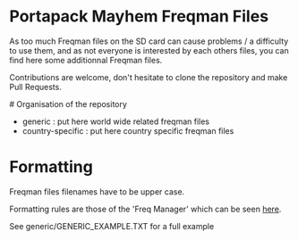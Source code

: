 # Portapack Mayhem Freqman Files

As too much Freqman files on the SD card can cause problems / a difficulty to use them, and as not everyone is interested by each others files, you can find here some additionnal Freqman files.

Contributions are welcome, don't hesitate to clone the repository and make Pull Requests.

# Organisation of the repository

- generic : put here world wide related freqman files
- country-specific : put here country specific freqman files

# Formatting

Freqman files filenames have to be upper case.

Formatting rules are those of the 'Freq Manager' which can be seen [here](https://github.com/portapack-mayhem/mayhem-firmware/wiki/Freq-manager).

See generic/GENERIC_EXAMPLE.TXT for a full example

